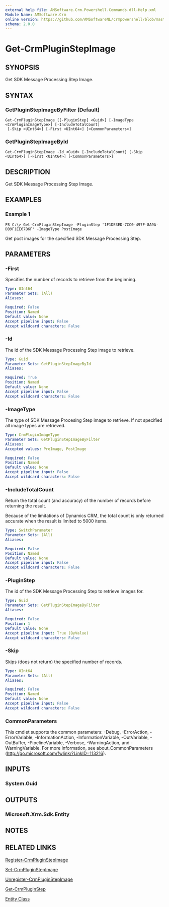 ```yaml
---
external help file: AMSoftware.Crm.Powershell.Commands.dll-Help.xml
Module Name: AMSoftware.Crm
online version: https://github.com/AMSoftwareNL/crmpowershell/blob/master/docs/Get-CrmPluginStepImage.md
schema: 2.0.0
---
```


# Get-CrmPluginStepImage

## SYNOPSIS
Get SDK Message Processing Step Image.

## SYNTAX

### GetPluginStepImageByFilter (Default)
```
Get-CrmPluginStepImage [[-PluginStep] <Guid>] [-ImageType <CrmPluginImageType>] [-IncludeTotalCount]
 [-Skip <UInt64>] [-First <UInt64>] [<CommonParameters>]
```

### GetPluginStepImageById
```
Get-CrmPluginStepImage -Id <Guid> [-IncludeTotalCount] [-Skip <UInt64>] [-First <UInt64>] [<CommonParameters>]
```

## DESCRIPTION
Get SDK Message Processing Step Image.

## EXAMPLES

### Example 1
```
PS C:\> Get-CrmPluginStepImage -PluginStep '1F1DE3ED-7CC0-497F-8A9A-DB9F1EE67B6F' -ImageType PostImage
```

Get post images for the specified SDK Message Processing Step.

## PARAMETERS

### -First
Specifies the number of records to retrieve from the beginning.

```yaml
Type: UInt64
Parameter Sets: (All)
Aliases:

Required: False
Position: Named
Default value: None
Accept pipeline input: False
Accept wildcard characters: False
```

### -Id
The id of the SDK Message Processing Step image to retrieve.

```yaml
Type: Guid
Parameter Sets: GetPluginStepImageById
Aliases:

Required: True
Position: Named
Default value: None
Accept pipeline input: False
Accept wildcard characters: False
```

### -ImageType
The type of SDK Message Procesing Step image to retrieve. If not specified all image types are retrieved.

```yaml
Type: CrmPluginImageType
Parameter Sets: GetPluginStepImageByFilter
Aliases:
Accepted values: PreImage, PostImage

Required: False
Position: Named
Default value: None
Accept pipeline input: False
Accept wildcard characters: False
```

### -IncludeTotalCount
Return the total count (and accuracy) of the number of records before returning the result.

Because of the limitations of Dynamics CRM, the total count is only returned accurate when the result is limited to 5000 items.

```yaml
Type: SwitchParameter
Parameter Sets: (All)
Aliases:

Required: False
Position: Named
Default value: None
Accept pipeline input: False
Accept wildcard characters: False
```

### -PluginStep
The id of the SDK Message Processing Step to retrieve images for.

```yaml
Type: Guid
Parameter Sets: GetPluginStepImageByFilter
Aliases:

Required: False
Position: 1
Default value: None
Accept pipeline input: True (ByValue)
Accept wildcard characters: False
```

### -Skip
Skips (does not return) the specified number of records.

```yaml
Type: UInt64
Parameter Sets: (All)
Aliases:

Required: False
Position: Named
Default value: None
Accept pipeline input: False
Accept wildcard characters: False
```

### CommonParameters
This cmdlet supports the common parameters: -Debug, -ErrorAction, -ErrorVariable, -InformationAction, -InformationVariable, -OutVariable, -OutBuffer, -PipelineVariable, -Verbose, -WarningAction, and -WarningVariable. For more information, see about_CommonParameters (http://go.microsoft.com/fwlink/?LinkID=113216).

## INPUTS

### System.Guid
## OUTPUTS

### Microsoft.Xrm.Sdk.Entity
## NOTES

## RELATED LINKS

[Register-CrmPluginStepImage](Register-CrmPluginStepImage.md)

[Set-CrmPluginStepImage](Set-CrmPluginStepImage.md)

[Unregister-CrmPluginStepImage](Unregister-CrmPluginStepImage.md)

[Get-CrmPluginStep](Get-CrmPluginStep.md)

[Entity Class](https://msdn.microsoft.com/library/microsoft.xrm.sdk.entity.aspx)
